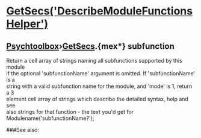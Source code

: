# [GetSecs('DescribeModuleFunctionsHelper')](GetSecs-DescribeModuleFunctionsHelper) 
## [Psychtoolbox](Pyschtoolbox)&#8250;[GetSecs](GetSecs).{mex*} subfunction


Return a cell array of strings naming all subfunctions supported by this module  
if the optional 'subfunctionName' argument is omitted. If 'subfunctionName' is a  
string with a valid subfunction name for the module, and 'mode' is 1, return a 3  
element cell array of strings which describe the detailed syntax, help and see  
also strings for that function - the text you'd get for  
Modulename('subfunctionName?');   


###See also:

